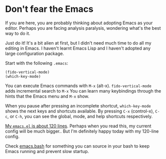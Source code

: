 # Don't fear the Emacs

If you are here, you are probably thinking about adopting Emacs as your editor.
Perhaps you are facing analysis paralysis, wondering what's the best way to do it.

Just do it!
It's a bit alien at first, but I didn't need much time to do all my editing in Emacs.
I haven't learnt Emacs Lisp and I haven't adopted any large configuration package.

Start with the following `.emacs`:

```
(fido-vertical-mode)
(which-key-mode)
```

You can execute Emacs commands with `M-x` (alt-x).
`fido-vertical-mode` adds incremental search to `M-x`
You can learn many keybindings through the hints that the Emacs menu and `M-x` show.

When you pause after pressing an incomplete shortcut, `which-key-mode` shows the next keys and shortcuts available.
By pressing `C-x` (control-x), `C-c`, or `C-h`, you can see the global, mode, and help shortcuts respectively.

[My `emacs.el` is about 120 lines](emacs.el).
Perhaps when you read this, my current config will be much bigger..
But I'm definitely happy today with my 120-line config.

Check [emacs.bash](https://github.com/alexpdp7/alexpdp7/blob/master/emacs/emacs.bash) for something you can source in your bash to keep Emacs running and prevent slow startup.
